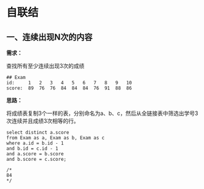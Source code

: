 # 自联结

## 一、连续出现N次的内容

**需求：**

查找所有至少连续出现3次的成绩

```
## Exam
id:		1	2	3	4	5	6	7	8	9	10
score:	89	76	76	84	84	84	76	91	88	86
```



**思路：**

将成绩表复制3个一样的表，分别命名为a、b、c，然后从全链接表中筛选出学号3次连续并且成绩3次相等的行。

```mysql
select distinct a.score
from Exam as a, Exam as b, Exam as c
where a.id = b.id - 1
and b.id = c.id - 1
and a.score = b.score
and b.score = c.score;

/*
84
*/
```

